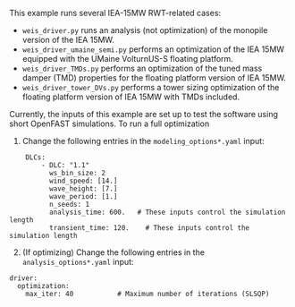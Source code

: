 This example runs several IEA-15MW RWT-related cases:
- `weis_driver.py` runs an analysis (not optimization) of the monopile version of the IEA 15MW. 
- `weis_driver_umaine_semi.py` performs an optimization of the IEA 15MW equipped with the UMaine VolturnUS-S floating platform.
- `weis_driver_TMDs.py` performs an optimization of the tuned mass damper (TMD) properties for the floating platform version of IEA 15MW.
- `weis_driver_tower_DVs.py` performs a tower sizing optimization of the floating platform version of IEA 15MW with TMDs included.

Currently, the inputs of this example are set up to test the software using short OpenFAST simulations. 
To run a full optimization

1. Change the following entries in the `modeling_options*.yaml` input:

```
    DLCs:
        - DLC: "1.1"
          ws_bin_size: 2
          wind_speed: [14.]
          wave_height: [7.]
          wave_period: [1.]
          n_seeds: 1
          analysis_time: 600.   # These inputs control the simulation length   
          transient_time: 120.    # These inputs control the simulation length
```

2. (If optimizing) Change the following entries in the `analysis_options*.yaml` input:

```
driver:
  optimization:
    max_iter: 40           # Maximum number of iterations (SLSQP)
```


